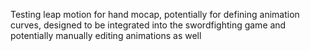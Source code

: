 Testing leap motion for hand mocap, potentially for defining animation curves, designed to be integrated into the swordfighting game and potentially manually editing animations as well